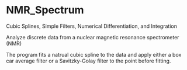 # NMR_Spectrum

Cubic Splines, Simple Filters, Numerical Differentiation, and Integration

Analyze discrete data from a nuclear magnetic resonance spectrometer (NMR) 

The program fits a natrual cubic spline to the data and apply either 
a box car average filter or a Savitzky-Golay filter to the point before fitting.
